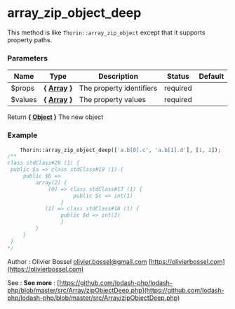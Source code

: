 # array_zip_object_deep

This method is like `Thorin::array_zip_object` except that it supports property paths.



### Parameters
Name  |  Type  |  Description  |  Status  |  Default
------------  |  ------------  |  ------------  |  ------------  |  ------------
$props  |  **{ [Array](http://php.net/manual/en/language.types.array.php) }**  |  The property identifiers  |  required  |
$values  |  **{ [Array](http://php.net/manual/en/language.types.array.php) }**  |  The property values  |  required  |

Return **{ [Object](http://php.net/manual/en/language.types.object.php) }** The new object

### Example
```php
	Thorin::array_zip_object_deep(['a.b[0].c', 'a.b[1].d'], [1, 2]);
/**
class stdClass#20 (1) {
 public $a => class stdClass#19 (1) {
     public $b =>
         array(2) {
             [0] => class stdClass#17 (1) {
                     public $c => int(1)
                 }
            [1] => class stdClass#18 (1) {
                 public $d => int(2)
                 }
         }
     }
 }
*/
```
Author : Olivier Bossel [olivier.bossel@gmail.com](mailto:olivier.bossel@gmail.com) [https://olivierbossel.com](https://olivierbossel.com)

See : **See more** : [https://github.com/lodash-php/lodash-php/blob/master/src/Array/zipObjectDeep.php](https://github.com/lodash-php/lodash-php/blob/master/src/Array/zipObjectDeep.php)